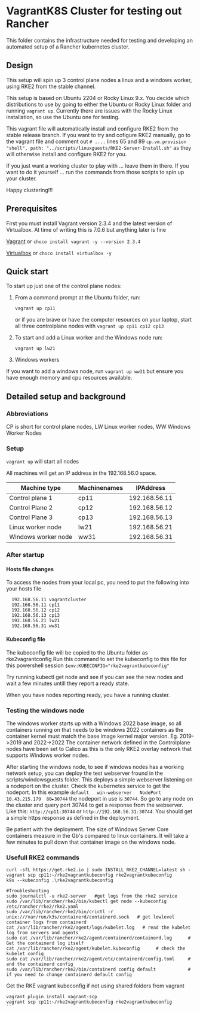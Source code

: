 # VagrantK8S Cluster for testing out Rancher

This folder contains the infrastructure needed for testing and developing an automated setup of a Rancher kubernetes cluster.

## Design

This setup will spin up 3 control plane nodes a linux and a windows worker, using RKE2 from the stable channel.

This setup is based on Ubuntu 2204 or Rocky Linux 9.x. You decide which distributions to use by going to either the Ubuntu or Rocky Linux folder and running `vagrant up`.  Currently there are issues with the Rocky Linux installation, so use the Ubuntu one for testing.

This vagrant file will automatically install and configure RKE2 from the stable release branch. If you want to try and cofigure RKE2 manually, go to the vagrant file and comment out `# ....` lines 65 and 89  `cp.vm.provision "shell", path: "../scripts/linuxguests/RKE2-Server-Install.sh"` as they will otherwise install and configure RKE2 for you.

If you just want a working cluster to play with ... leave them in there.  If you want to do it yourself ... run the commands from those scripts to spin up your cluster.

Happy clustering!!!

## Prerequisites

First you must install Vagrant version 2.3.4 and the latest version of Virtualbox. At time of writing this is 7.0.6 but anything later is fine

[Vagrant](https://developer.hashicorp.com/vagrant/downloads)  or `choco install vagrant -y --version 2.3.4`

[Virtualbox](https://www.virtualbox.org/) or `choco install virtualbox -y`

## Quick start

To start up just one of the control plane nodes:

1. From a command prompt at the Ubuntu folder, run:

    ```shell
    vagrant up cp11
    ```

    or if you are brave or have the computer resources on your laptop, start all three controlplane nodes with `vagrant up cp11 cp12 cp13`

2. To start and add a Linux worker and the Windows node run:

    ```shell
    vagrant up lw21
    ```

3. Windows workers

If you want to add a windows node, run  `vagrant up ww31` but ensure you have enough memory and cpu resources available.

## Detailed setup and background

### Abbreviations

CP is short for control plane nodes, LW  Linux worker nodes,  WW Windows Worker Nodes

### Setup

`vagrant up`  will start all nodes

All machines will get an IP address in the 192.168.56.0 space.

|Machine type           |Machinenames  |IPAddress  |
|---------              |---------|---------|
| Control plane 1        |cp11       |192.168.56.11|
| Control Plane 2        |cp12    |192.168.56.12|
| Control Plane 3        |cp13    |192.168.56.13|
| Linux worker node     |lw21      |192.168.56.21|
| Windows worker node  |ww31       |192.168.56.31|

### After startup

#### Hosts file changes

To access the nodes from your local pc, you need to put the following into your hosts file

```shell
  192.168.56.11 vagrantcluster
  192.168.56.11 cp11
  192.168.56.12 cp12
  192.168.56.13 cp13
  192.168.56.21 lw21
  192.168.56.31 ww31
```

#### Kubeconfig file

The kubeconfig file will be copied to the Ubuntu folder as rke2vagrantconfig
Run this command to set the kubeconfig to this file for this powershell session  `$env:KUBECONFIG="rke2vagrantkubeconfig"`

Try running kubectl get node and see if you can see the new nodes and wait a few minutes untill they report a ready state.

When you have nodes reporting ready, you have a running cluster.

### Testing the windows node

The windows worker starts up with a Windows 2022 base image, so all containers running on that needs to be windows 2022 containers as the container kernel must match the base image kernel major version.  Eg. 2019->2019 and 2022->2022
The container network defined in the Controlplane nodes have been set to Calico as this is the only RKE2 overlay network that supports Windows worker nodes.

After starting the windows node, to see if windows nodes has a working network setup, you can deploy the test webserver fround in the scripts/windowsguests folder. This deploys a simple webserver listening on a nodeport on the cluster.
Check the kubernetes service to get the nodeport. In this example  `default   win-webserver   NodePort   10.43.215.179  80►30744` the nodeport in use is `30744`.  So go to any node on the cluster and query port 30744 to get a response from the webserver.  Like this:   `http://cp11:30744`  or `http://192.168.56.31:30744`.  You should get a simple https response as defined in the deployment.

Be patient with the deployment. The size of Windows Server Core containers measure in the Gb's compared to linux containers. It will take a few minutes to pull down that container image on the windows node.

### Usefull RKE2 commands

```shell
curl -sfL https://get.rke2.io | sudo INSTALL_RKE2_CHANNEL=latest sh -
vagrant scp cp11:~/rke2vagrantkubeconfig rke2vagrantkubeconfig
k9s --kubeconfig .\rke2vagrantkubeconfig

#Troubleshooting
sudo journalctl -u rke2-server   #get logs from the rke2 service
sudo /var/lib/rancher/rke2/bin/kubectl get node --kubeconfig /etc/rancher/rke2/rke2.yaml
sudo /var/lib/rancher/rke2/bin/crictl -r unix:///var/run/k3s/containerd/containerd.sock   # get lowlevel container logs from containerd
cat /var/lib/rancher/rke2/agent/logs/kubelet.log   # read the kubelet log from servers and agents
sudo cat /var/lib/rancher/rke2/agent/containerd/containerd.log      # Get the containerd log itself
cat /var/lib/rancher/rke2/agent/kubelet.kubeconfig      # check the kubelet config
sudo cat /var/lib/rancher/rke2/agent/etc/containerd/config.toml     # and the containerd config
sudo /var/lib/rancher/rke2/bin/containerd config default            # if you need to change containerd default config
```

Get the RKE vagrant kubeconfig if not using shared folders from vagrant

```shell
vagrant plugin install vagrant-scp
vagrant scp cp11:~/rke2vagrantkubeconfig rke2vagrantkubeconfig
``
